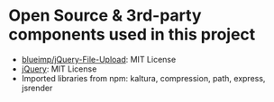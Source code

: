 # Open Source & 3rd-party components used in this project
* [blueimp/jQuery-File-Upload](https://github.com/kaltura/chunked-file-upload-jquery): MIT License
* [jQuery](https://jquery.com): MIT License
* Imported libraries from npm: kaltura, compression, path, express, jsrender
